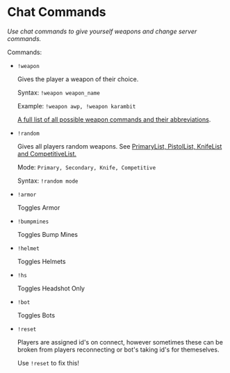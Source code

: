 # Chat Commands
*Use chat commands to give yourself weapons and change server commands.*

Commands:

* `!weapon` 
  
  Gives the player a weapon of their choice. 

  Syntax: `!weapon weapon_name`

  Example: `!weapon awp, !weapon karambit`
  
  
  [A full list of all possible weapon commands and their abbreviations](https://github.com/zX3no/WeaponScript/blob/main/vscripts/ChatCommands.nut#L304).
* `!random`
  
  Gives all players random weapons. See [PrimaryList, PistolList, KnifeList and CompetitiveList.](https://github.com/zX3no/WeaponScript/blob/main/vscripts/GlobalVariables.nut)

  Mode: `Primary, Secondary, Knife, Competitive`

  Syntax: `!random mode`


* `!armor`
  
  Toggles Armor
* `!bumpmines`
  
  Toggles Bump Mines
* `!helmet`
  
  Toggles Helmets
* `!hs`
  
  Toggles Headshot Only
* `!bot`
  
  Toggles Bots
* `!reset`
  
  Players are assigned id's on connect, however sometimes these can be broken from players reconnecting or bot's taking id's for themeselves. 
  
  Use `!reset` to fix this!


